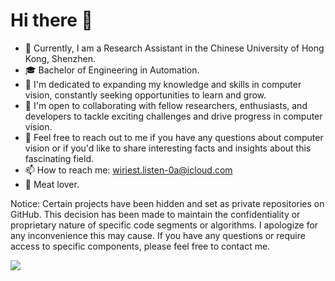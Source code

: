 # Hi there 👋

- 🔭 Currently, I am a Research Assistant in the Chinese University of Hong Kong, Shenzhen.
- 🎓 Bachelor of Engineering in Automation.
- 🌱 I'm dedicated to expanding my knowledge and skills in computer vision, constantly seeking opportunities to learn and grow.
- 👯 I'm open to collaborating with fellow researchers, enthusiasts, and developers to tackle exciting challenges and drive progress in computer vision.
- 💬 Feel free to reach out to me if you have any questions about computer vision or if you'd like to share interesting facts and insights about this fascinating field.
- 📫 How to reach me: [wiriest.listen-0a@icloud.com](mailto:wiriest.listen-0a@icloud.com)
- 🍖 Meat lover.

Notice: Certain projects have been hidden and set as private repositories on GitHub. This decision has been made to maintain the confidentiality or proprietary nature of specific code segments or algorithms. I apologize for any inconvenience this may cause. If you have any questions or require access to specific components, please feel free to contact me.

![](https://komarev.com/ghpvc/?username=YipKo&style=plastic)
